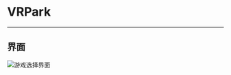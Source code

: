 # VRPark
**************************************
## 界面
![游戏选择界面](file:///C:/Users/36240/Desktop/捕获.PNG)
